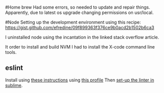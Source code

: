 #Home brew
Had some errors, so needed to update and repair things.  Apparently, due to latest os upgrade changing permissions
on usr/local.

#Node
Setting up the development environment using this recipe:
https://gist.github.com/efredine/09f899363f376ce9b0acd2b1502b6ca3

I uninstalled node using the incantation in the linked stack overflow article.

It order to install and build NVM I had to install the X-code command line tools.

## eslint
Install using [these instructions](https://gist.github.com/efredine/6407c892816c282604a8e1f4f5b2d1e0) using [this profile](https://gist.github.com/efredine/2f63f1d3f79e88e733860343685162b0)
Then [set-up the linter in sublime](http://jonathancreamer.com/setup-eslint-with-es6-in-sublime-text/).